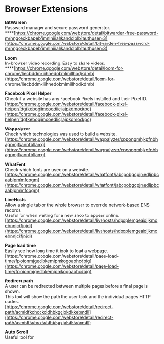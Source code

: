 # Browser Extensions

**BitWarden**  
Password manager and secure password generator.   
****[https://chrome.google.com/webstore/detail/bitwarden-free-password-m/nngceckbapebfimnlniiiahkandclblb?authuser=3](https://chrome.google.com/webstore/detail/bitwarden-free-password-m/nngceckbapebfimnlniiiahkandclblb?authuser=3)

**Loom**  
In-browser video recording. Easy to share videos.   
****[https://chrome.google.com/webstore/detail/loom-for-chrome/liecbddmkiiihnedobmlmillhodjkdmb](https://chrome.google.com/webstore/detail/loom-for-chrome/liecbddmkiiihnedobmlmillhodjkdmb)

**Facebook Pixel Helper**  
Check if a website has any Facebook Pixels installed and their Pixel ID.  
[https://chrome.google.com/webstore/detail/facebook-pixel-helper/fdgfkebogiimcoedlicjlajpkdmockpc](https://chrome.google.com/webstore/detail/facebook-pixel-helper/fdgfkebogiimcoedlicjlajpkdmockpc)

**Wappalyzer**  
Check which technologies was used to build a website.   
[https://chrome.google.com/webstore/detail/wappalyzer/gppongmhjkpfnbhagpmjfkannfbllamg](https://chrome.google.com/webstore/detail/wappalyzer/gppongmhjkpfnbhagpmjfkannfbllamg)

**WhatFont**  
Check which fonts are used on a website.   
[https://chrome.google.com/webstore/detail/whatfont/jabopobgcpjmedljpbcaablpmlmfcogm](https://chrome.google.com/webstore/detail/whatfont/jabopobgcpjmedljpbcaablpmlmfcogm)

**LiveHosts**  
Allow a single tab or the whole browser to override network-based DNS records.   
Useful for when waiting for a new shop to appear online.   
[https://chrome.google.com/webstore/detail/livehosts/hdpoplemgeaioijkmoebnnjcilfjnjdi](https://chrome.google.com/webstore/detail/livehosts/hdpoplemgeaioijkmoebnnjcilfjnjdi)

**Page load time**  
Easily see how long time it took to load a webpage.   
[https://chrome.google.com/webstore/detail/page-load-time/fploionmjgeclbkemipmkogoaohcdbig](https://chrome.google.com/webstore/detail/page-load-time/fploionmjgeclbkemipmkogoaohcdbig)

**Redirect path**  
A user can be redirected between multiple pages before a final page is shown.   
This tool will show the path the user took and the individual pages HTTP codes.   
[https://chrome.google.com/webstore/detail/redirect-path/aomidfkchockcldhbkggjokdkkebmdll](https://chrome.google.com/webstore/detail/redirect-path/aomidfkchockcldhbkggjokdkkebmdll)

**Auto Scroll**  
Useful tool for 



